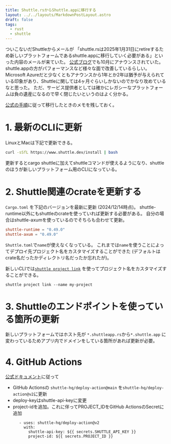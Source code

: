 ```yaml
---
title: Shuttle.rsからShuttle.appに移行する
layout: ../../layouts/MarkdownPostLayout.astro
draft: false
tags:
  - rust
  - shuttle
---
```

ついこないだShuttleからメールが
「shuttle.rsは2025年1月31日にretireするため新しいプラットフォームであるshuttle.appに移行していく必要がある」といった内容のメールが来ていた。
[公式ブログ](https://www.shuttle.dev/blog/2024/10/10/shuttle-redefining-backend-development)でも10月にアナウンスされていた。shuttle.appの方がパフォーマンスなど様々な面で改善しているらしい。
Microsoft Azureだと少なくともアナウンスから1年とか2年は猶予が与えられている印象があり、Shuttleに関しては4ヶ月ぐらいしかないのでかなり攻めているなと思った。
ただ、サービス提供者としては確かにレガシーなプラットフォームは負の遺産になるので早く閉じたいというのはよく分かる。

[公式の手順](https://docs.shuttle.dev/platform-update/migration)に従って移行したときのメモを残しておく。
# 1. 最新のCLIに更新

LinuxとMacは下記で更新できる。
```bash
curl -sSfL https://www.shuttle.dev/install | bash
```

更新するとcargo shuttleに加えてshuttleコマンドが使えるようになり、shuttleのほうが新しいプラットフォーム用のCLIになっている。

# 2. Shuttle関連のcrateを更新する

`Cargo.toml` を下記のバージョンを最新に更新 (2024/12/14時点)。
shuttle-runtime以外にもshuttleのcrateを使っていれば更新する必要がある。
自分の場合はshuttle-axumを使っているのでそちらも合わせて更新。

```toml:Cargo.toml
shuttle-runtime = "0.49.0"
shuttle-axum = "0.49.0"
```


`Shuttle.toml`で`name`が使えなくなっている。
これまでは`name`を使うことによってデプロイ先プロジェクト名をカスタマイズすることができた (デフォルトはcrate名だったかディレクトリ名だったか忘れたが)。

新しいCLIでは[`shuttle project link`](https://docs.shuttle.dev/docs/projects#project-linking) を使ってプロジェクト名をカスタマイズすることができる。

```
shuttle project link --name my-project
```

# 3. Shuttleのエンドポイントを使っている箇所の更新

新しいプラットフォームではホスト先が `*.shuttleapp.rs`から`*.shuttle.app` に変わっているためアプリ内でドメインをしている箇所があれば更新が必要。

# 4. GitHub Actions

[公式ドキュメント](https://docs.shuttle.dev/platform-update/migration#8-optional-update-github-action)に従って
* GitHub Actionsの `shuttle-hq/deploy-action@main` を`shuttle-hq/deploy-action@v2`に更新
* deploy-keyはshuttle-api-keyに変更
* project-idを追加。これに伴ってPROJECT_IDをGitHub ActionsのSecretに追加
```
      - uses: shuttle-hq/deploy-action@v2
        with:
          shuttle-api-key: ${{ secrets.SHUTTLE_API_KEY }}
          project-id: ${{ secrets.PROJECT_ID }}

```